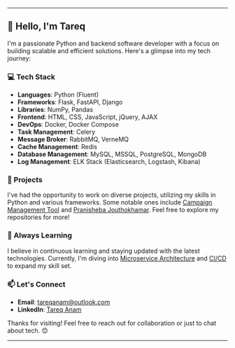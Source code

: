 

---

## 👋 Hello, I'm Tareq

I'm a passionate Python and backend software developer with a focus on building scalable and efficient solutions. Here's a glimpse into my tech journey:

### 💻 Tech Stack

- **Languages**: Python (Fluent)
- **Frameworks**: Flask, FastAPI, Django
- **Libraries**: NumPy, Pandas
- **Frontend**: HTML, CSS, JavaScript, jQuery, AJAX
- **DevOps**: Docker, Docker Compose
- **Task Management**: Celery
- **Message Broker**: RabbitMQ, VerneMQ
- **Cache Management**: Redis
- **Database Management**: MySQL, MSSQL, PostgreSQL, MongoDB
- **Log Management**: ELK Stack (Elasticsearch, Logstash, Kibana)

### 🚀 Projects

I've had the opportunity to work on diverse projects, utilizing my skills in Python and various frameworks. Some notable ones include [Campaign Management Tool](https://cmpg.thecitybank.com/) and [Pranisheba Jouthokhamar](https://jouthokhamar.pranisheba.com.bd/en/). Feel free to explore my repositories for more!

### 🌱 Always Learning

I believe in continuous learning and staying updated with the latest technologies. Currently, I'm diving into [Microservice Architecture](https://microservices.io/patterns/microservices.html) and [CI/CD](https://resources.github.com/ci-cd/) to expand my skill set.

### 📫 Let's Connect

- **Email**: [tareqanam@outlook.com](mailto:tareqanam@outlook.com)
- **LinkedIn**: [Tareq Anam](https://www.linkedin.com/in/tareq-anam-8a523965/)

Thanks for visiting! Feel free to reach out for collaboration or just to chat about tech. 😊

---

<!--
**tarequits/tarequits** is a ✨ _special_ ✨ repository because its `README.md` (this file) appears on your GitHub profile.

Here are some ideas to get you started:

- 🔭 I’m currently working on ...
- 🌱 I’m currently learning ...
- 👯 I’m looking to collaborate on ...
- 🤔 I’m looking for help with ...
- 💬 Ask me about ...
- 📫 How to reach me: ...
- 😄 Pronouns: ...
- ⚡ Fun fact: ...
-->
